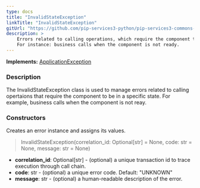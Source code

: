 ```yaml
---
type: docs
title: "InvalidStateException"
linkTitle: "InvalidStateException"
gitUrl: "https://github.com/pip-services3-python/pip-services3-commons-python"
description: >
    Errors related to calling operations, which require the component to be in a specific state.
    For instance: business calls when the component is not ready.
---
```


**Implements:** [ApplicationException](../application_exception)

### Description

The InvalidStateException class is used to manage errors related to calling opertaions that require the component to be in a specific state. For example, business calls when the component is not reay.

### Constructors
Creates an error instance and assigns its values.

> InvalidStateException(correlation_id: Optional[str] = None, code: str = None, message: str = None)

- **correlation_id**: Optional[str] - (optional) a unique transaction id to trace execution through call chain.
- **code**: str - (optional) a unique error code. Default: "UNKNOWN"
- **message**: str - (optional) a human-readable description of the error.

